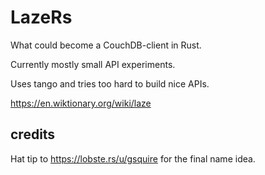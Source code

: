 # LazeRs

What could become a CouchDB-client in Rust.

Currently mostly small API experiments.

Uses tango and tries too hard to build nice APIs.

https://en.wiktionary.org/wiki/laze

## credits

Hat tip to https://lobste.rs/u/gsquire for the final name idea.
